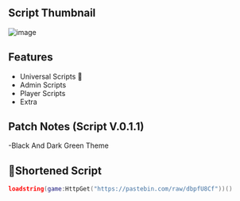 ## Script Thumbnail
![image](https://github.com/user-attachments/assets/36300a84-addb-4200-8c03-9217ea2dd4e6)

## Features

- Universal Scripts 📜
- Admin Scripts 
- Player Scripts
- Extra

## Patch Notes (Script V.0.1.1)
-Black And Dark Green Theme

## 🔌Shortened Script
```lua
loadstring(game:HttpGet("https://pastebin.com/raw/dbpfU8Cf"))()
```
<br/>

